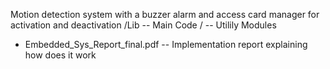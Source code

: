 Motion detection system with a buzzer alarm and access card manager for activation and deactivation 
/Lib -- Main Code
/  -- Utilily Modules 

- Embedded_Sys_Report_final.pdf -- Implementation report explaining how does it work
